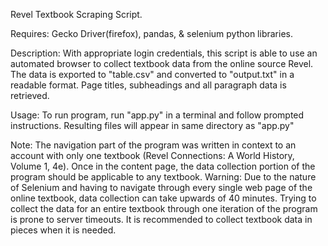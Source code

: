 Revel Textbook Scraping Script.

Requires: Gecko Driver(firefox), pandas, & selenium python libraries.

Description: With appropriate login credentials, this script is able to use an automated browser to collect textbook data from the online source Revel. The data is exported to "table.csv" and converted to "output.txt" in a readable format.
Page titles, subheadings and all paragraph data is retrieved.

Usage: To run program, run "app.py" in a terminal and follow prompted instructions. Resulting files will appear in same directory as "app.py"

Note: The navigation part of the program was written in context to an account with only one textbook (Revel Connections: A World History, Volume 1, 4e).
Once in the content page, the data collection portion of the program should be applicable to any textbook.
Warning: Due to the nature of Selenium and having to navigate through every single web page of the online textbook, data collection can take upwards of 40 minutes. Trying to collect the data for an entire textbook through one iteration of the program is prone to server timeouts. It is recommended to collect textbook data in pieces when it is needed.